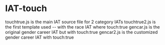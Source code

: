 # IAT-touch
touchtrue.js is the main IAT source file for 2 category IATs touchtrue2.js is the first template used -- with the race IAT where touch:true gencar.js is the original gender career IAT but with touch:true gencar2.js is the customized gender career IAT with touch:true


